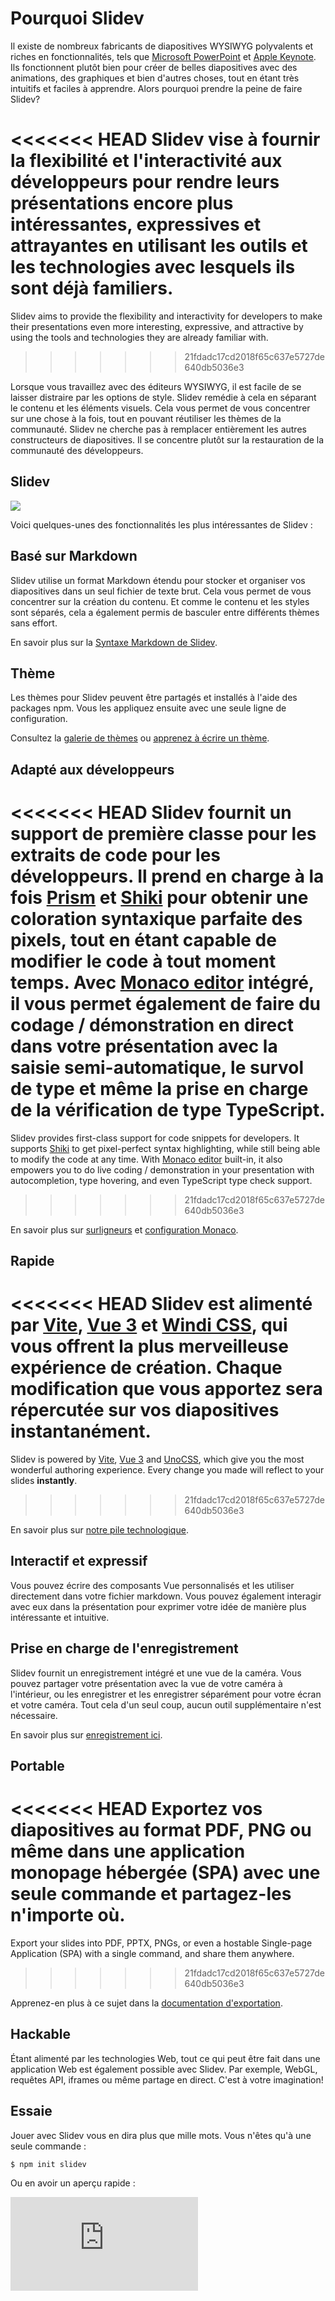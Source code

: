 # Pourquoi Slidev

Il existe de nombreux fabricants de diapositives WYSIWYG polyvalents et riches en fonctionnalités, tels que [Microsoft PowerPoint](https://www.microsoft.com/en-us/microsoft-365/powerpoint) et [Apple Keynote](https://www.apple.com/keynote/). Ils fonctionnent plutôt bien pour créer de belles diapositives avec des animations, des graphiques et bien d'autres choses, tout en étant très intuitifs et faciles à apprendre. Alors pourquoi prendre la peine de faire Slidev?

<<<<<<< HEAD
Slidev vise à fournir la flexibilité et l'interactivité aux développeurs pour rendre leurs présentations encore plus intéressantes, expressives et attrayantes en utilisant les outils et les technologies avec lesquels ils sont déjà familiers.
=======
Slidev aims to provide the flexibility and interactivity for developers to make their presentations even more interesting, expressive, and attractive by using the tools and technologies they are already familiar with.
>>>>>>> 21fdadc17cd2018f65c637e5727de640db5036e3

Lorsque vous travaillez avec des éditeurs WYSIWYG, il est facile de se laisser distraire par les options de style. Slidev remédie à cela en séparant le contenu et les éléments visuels. Cela vous permet de vous concentrer sur une chose à la fois, tout en pouvant réutiliser les thèmes de la communauté. Slidev ne cherche pas à remplacer entièrement les autres constructeurs de diapositives. Il se concentre plutôt sur la restauration de la communauté des développeurs.

## Slidev

![](/screenshots/cover.png)

Voici quelques-unes des fonctionnalités les plus intéressantes de Slidev :

## Basé sur Markdown

Slidev utilise un format Markdown étendu pour stocker et organiser vos diapositives dans un seul fichier de texte brut. Cela vous permet de vous concentrer sur la création du contenu. Et comme le contenu et les styles sont séparés, cela a également permis de basculer entre différents thèmes sans effort.

En savoir plus sur la [Syntaxe Markdown de Slidev](/guide/syntax).

## Thème

Les thèmes pour Slidev peuvent être partagés et installés à l'aide des packages npm. Vous les appliquez ensuite avec une seule ligne de configuration.

Consultez la [galerie de thèmes](/themes/gallery) ou [apprenez à écrire un thème](/themes/write-a-theme).

## Adapté aux développeurs

<<<<<<< HEAD
Slidev fournit un support de première classe pour les extraits de code pour les développeurs. Il prend en charge à la fois [Prism](https://prismjs.com/) et [Shiki](https://github.com/shikijs/shiki) pour obtenir une coloration syntaxique parfaite des pixels, tout en étant capable de modifier le code à tout moment temps. Avec [Monaco editor](https://microsoft.github.io/monaco-editor/) intégré, il vous permet également de faire du codage / démonstration en direct dans votre présentation avec la saisie semi-automatique, le survol de type et même la prise en charge de la vérification de type TypeScript.
=======
Slidev provides first-class support for code snippets for developers. It supports [Shiki](https://github.com/shikijs/shiki) to get pixel-perfect syntax highlighting, while still being able to modify the code at any time. With [Monaco editor](https://microsoft.github.io/monaco-editor/) built-in, it also empowers you to do live coding / demonstration in your presentation with autocompletion, type hovering, and even TypeScript type check support.
>>>>>>> 21fdadc17cd2018f65c637e5727de640db5036e3

En savoir plus sur [surligneurs](/custom/highlighters) et [configuration Monaco](/custom/config-monaco).

## Rapide

<<<<<<< HEAD
Slidev est alimenté par [Vite](https://vitejs.dev/), [Vue 3](https://v3.vuejs.org/) et [Windi CSS](https://windicss.org/), qui vous offrent la plus merveilleuse expérience de création. Chaque modification que vous apportez sera répercutée sur vos diapositives **instantanément**.
=======
Slidev is powered by [Vite](https://vitejs.dev/), [Vue 3](https://v3.vuejs.org/) and [UnoCSS](https://unocss.dev/), which give you the most wonderful authoring experience. Every change you made will reflect to your slides **instantly**.
>>>>>>> 21fdadc17cd2018f65c637e5727de640db5036e3

En savoir plus sur [notre pile technologique](/guide/#pile-technologique).

## Interactif et expressif

Vous pouvez écrire des composants Vue personnalisés et les utiliser directement dans votre fichier markdown. Vous pouvez également interagir avec eux dans la présentation pour exprimer votre idée de manière plus intéressante et intuitive.

## Prise en charge de l'enregistrement

Slidev fournit un enregistrement intégré et une vue de la caméra. Vous pouvez partager votre présentation avec la vue de votre caméra à l'intérieur, ou les enregistrer et les enregistrer séparément pour votre écran et votre caméra. Tout cela d'un seul coup, aucun outil supplémentaire n'est nécessaire.

En savoir plus sur [enregistrement ici](/guide/recording).

## Portable

<<<<<<< HEAD
Exportez vos diapositives au format PDF, PNG ou même dans une application monopage hébergée (SPA) avec une seule commande et partagez-les n'importe où.
=======
Export your slides into PDF, PPTX, PNGs, or even a hostable Single-page Application (SPA) with a single command, and share them anywhere.
>>>>>>> 21fdadc17cd2018f65c637e5727de640db5036e3

Apprenez-en plus à ce sujet dans la [documentation d'exportation](/guide/exporting).

## Hackable

Étant alimenté par les technologies Web, tout ce qui peut être fait dans une application Web est également possible avec Slidev. Par exemple, WebGL, requêtes API, iframes ou même partage en direct. C'est à votre imagination!

## Essaie

Jouer avec Slidev vous en dira plus que mille mots. Vous n'êtes qu'à une seule commande :

```bash
$ npm init slidev
```

Ou en avoir un aperçu rapide :

<iframe class="aspect-16/9 rounded-xl w-full shadow-md border-none" src="https://www.youtube.com/embed/eW7v-2ZKZOU" title="YouTube video player" frameborder="0" allow="accelerometer; autoplay; clipboard-write; encrypted-media; gyroscope; picture-in-picture" allowfullscreen></iframe>
